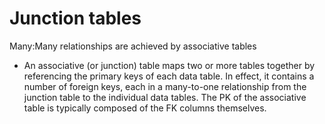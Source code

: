 
# Junction tables
Many:Many relationships are achieved by associative tables
- An associative (or junction) table maps two or more tables together by referencing the primary keys of each data table. In effect, it contains a number of foreign keys, each in a many-to-one relationship from the junction table to the individual data tables. The PK of the associative table is typically composed of the FK columns themselves.
